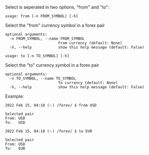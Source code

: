 Select is seperated in two options, "from" and "to":

```
usage: from [-n FROM_SYMBOL] [-h]
```

Select the "from" currency symbol in a forex pair

```
optional arguments:
  -n FROM_SYMBOL, --name FROM_SYMBOL
                        From currency (default: None)
  -h, --help            show this help message (default: False)
  ```
  
```
usage: to [-n TO_SYMBOL] [-h]
```

Select the "to" currency symbol in a forex pair

```
optional arguments:
  -n TO_SYMBOL, --name TO_SYMBOL
                        To currency (default: None)
  -h, --help            show this help message (default: False)
```

Example:
```
2022 Feb 15, 04:10 (✨) /forex/ $ from USD

Selected pair
From: USD
To:   USD

2022 Feb 15, 04:10 (✨) /forex/ $ to EUR

Selected pair
From: USD
To:   EUR
```
